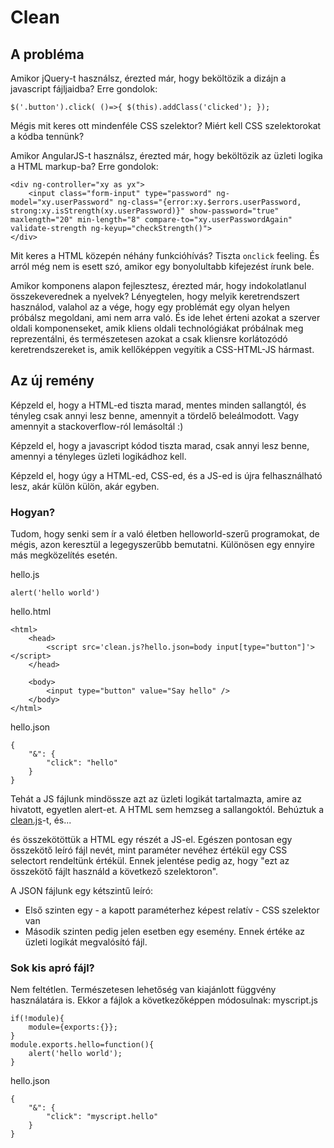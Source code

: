 # Clean

## A probléma

Amikor jQuery-t használsz, érezted már, hogy beköltözik a dizájn a javascript fájljaidba? Erre gondolok:
```
$('.button').click( ()=>{ $(this).addClass('clicked'); });
```
Mégis mit keres ott mindenféle CSS szelektor? Miért kell CSS szelektorokat a kódba tennünk?

Amikor AngularJS-t használsz, érezted már, hogy beköltözik az üzleti logika a HTML markup-ba? Erre gondolok:
```
<div ng-controller="xy as yx">
	<input class="form-input" type="password" ng-model="xy.userPassword" ng-class="{error:xy.$errors.userPassword, strong:xy.isStrength(xy.userPassword)}" show-password="true" maxlength="20" min-length="8" compare-to="xy.userPasswordAgain" validate-strength ng-keyup="checkStrength()">
</div>
```
Mit keres a HTML közepén néhány funkcióhívás? Tiszta `onclick` feeling. És arról még nem is esett szó, amikor egy bonyolultabb kifejezést írunk bele.

Amikor komponens alapon fejlesztesz, érezted már, hogy indokolatlanul összekeverednek a nyelvek? Lényegtelen, hogy melyik keretrendszert használod, valahol az a vége, hogy egy problémát egy olyan helyen próbálsz megoldani, ami nem arra való. És ide lehet érteni azokat a szerver oldali komponenseket, amik kliens oldali technológiákat próbálnak meg reprezentálni, és természetesen azokat a csak kliensre korlátozódó keretrendszereket is, amik kellőképpen vegyítik a CSS-HTML-JS hármast.

## Az új remény

Képzeld el, hogy a HTML-ed tiszta marad, mentes minden sallangtól, és tényleg csak annyi lesz benne, amennyit a tördelő beleálmodott. Vagy amennyit a stackoverflow-ról lemásoltál :)

Képzeld el, hogy a javascript kódod tiszta marad, csak annyi lesz benne, amennyi a tényleges üzleti logikádhoz kell.

Képzeld el, hogy úgy a HTML-ed, CSS-ed, és a JS-ed is újra felhasználható lesz, akár külön külön, akár egyben.

### Hogyan?

Tudom, hogy senki sem ír a való életben helloworld-szerű programokat, de mégis, azon keresztül a legegyszerűbb bemutatni. Különösen egy ennyire más megközelítés esetén.

hello.js
```
alert('hello world')
```
hello.html
```
<html>
	<head>
		<script src='clean.js?hello.json=body input[type="button"]'></script>
	</head>

	<body>
		<input type="button" value="Say hello" />
	</body>
</html>
```
hello.json
```
{
	"&": {
		"click": "hello"
	}
}
```
Tehát a JS fájlunk mindössze azt az üzleti logikát tartalmazta, amire az hivatott, egyetlen alert-et.
A HTML sem hemzseg a sallangoktól. Behúztuk a [clean.js](clean.js)-t, és...

és összekötöttük a HTML egy részét a JS-el. Egészen pontosan egy összekötő leíró fájl nevét, mint paraméter nevéhez értékül egy CSS selectort rendeltünk értékül. Ennek jelentése pedig az, hogy "ezt az összekötő fájlt használd a következő szelektoron".

A JSON fájlunk egy kétszintű leíró:
 * Első szinten egy - a kapott paraméterhez képest relatív - CSS szelektor van
 * Második szinten pedig jelen esetben egy esemény. Ennek értéke az üzleti logikát megvalósító fájl.

### Sok kis apró fájl?

Nem feltétlen. Természetesen lehetőség van kiajánlott függvény használatára is. Ekkor a fájlok a következőképpen módosulnak:
myscript.js
```
if(!module){
	module={exports:{}};
}
module.exports.hello=function(){
	alert('hello world');
}
```
hello.json
```
{
	"&": {
		"click": "myscript.hello"
	}
}
```
